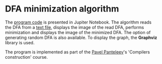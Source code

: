 # DFA minimization algorithm

The [program code](https://github.com/electrofocus/dfa-minimization/blob/master/dfa_minimization.ipynb) is presented in Jupiter Notebook. The algorithm reads the DFA from a [text file](https://github.com/electrofocus/dfa-minimization/blob/master/input.txt), displays the image of the read DFA, performs minimization and displays the image of the minimized DFA. The option of generating random DFA is also available. To display the graph, the **Graphviz** library is used.

The program is implemented as part of the [Pavel Panteleev](http://intsys.msu.ru/staff/panteleev/)'s 'Compilers construction' course.
